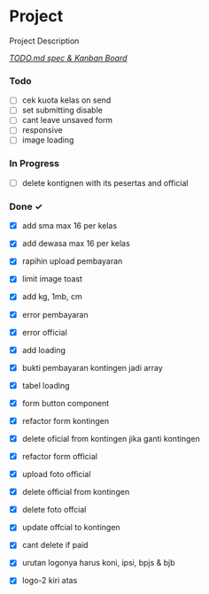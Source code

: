 # Project

Project Description

<em>[TODO.md spec & Kanban Board](https://bit.ly/3fCwKfM)</em>

### Todo

- [ ] cek kuota kelas on send  
- [ ] set submitting disable  
- [ ] cant leave unsaved form  
- [ ] responsive  
- [ ] image loading  

### In Progress

- [ ] delete kontignen with its pesertas and official  

### Done ✓

- [x] add sma max 16 per kelas  
- [x] add dewasa max 16 per kelas  
- [x] rapihin upload pembayaran  
- [x] limit image toast  
- [x] add kg, 1mb, cm  
- [x] error pembayaran  
- [x] error official  
- [x] add loading  
- [x] bukti pembayaran kontingen jadi array  
- [x] tabel loading  
- [x] form button component  
- [x] refactor form kontingen  
- [x] delete oficial from kontingen jika ganti kontingen  
- [x] refactor form official  
- [x] upload foto official  
- [x] delete official from kontingen  
- [x] delete foto offcial  
- [x] update offcial to kontingen  
- [x] cant delete if paid  
- [x] urutan logonya harus koni, ipsi, bpjs & bjb  
- [x] logo-2 kiri atas  

